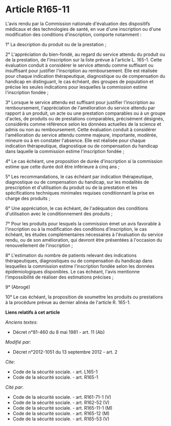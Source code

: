 # Article R165-11

L'avis rendu par la Commission nationale d'évaluation des dispositifs médicaux et des technologies de santé, en vue d'une
inscription ou d'une modification des conditions d'inscription, comporte notamment : 

1° La description du produit ou de la prestation ; 

2° L'appréciation du bien-fondé, au regard du service attendu du produit ou de la prestation, de l'inscription sur la liste
prévue à l'article L. 165-1. Cette évaluation conduit à considérer le service attendu comme suffisant ou insuffisant pour
justifier l'inscription au remboursement. Elle est réalisée pour chaque indication thérapeutique, diagnostique ou de
compensation du handicap en distinguant, le cas échéant, des groupes de population et précise les seules indications pour
lesquelles la commission estime l'inscription fondée ; 

3° Lorsque le service attendu est suffisant pour justifier l'inscription au remboursement, l'appréciation de l'amélioration
du service attendu par rapport à un produit, un acte ou une prestation comparables ou à un groupe d'actes, de produits ou de
prestations comparables, précisément désignés, considérés comme référence selon les données actuelles de la science et admis
ou non au remboursement. Cette évaluation conduit à considérer l'amélioration du service attendu comme majeure, importante,
modérée, mineure ou à en constater l'absence. Elle est réalisée pour chaque indication thérapeutique, diagnostique ou de
compensation du handicap dans laquelle la commission estime l'inscription fondée ; 

4° Le cas échéant, une proposition de durée d'inscription si la commission estime que cette durée doit être inférieure à cinq
ans ; 

5° Les recommandations, le cas échéant par indication thérapeutique, diagnostique ou de compensation du handicap, sur les
modalités de prescription et d'utilisation du produit ou de la prestation et les spécifications techniques minimales requises
conditionnant la prise en charge des produits ; 

6° Une appréciation, le cas échéant, de l'adéquation des conditions d'utilisation avec le conditionnement des produits ; 

7° Pour les produits pour lesquels la commission émet un avis favorable à l'inscription ou à la modification des conditions
d'inscription, le cas échéant, les études complémentaires nécessaires à l'évaluation du service rendu, ou de son
amélioration, qui devront être présentées à l'occasion du renouvellement de l'inscription ; 

8° L'estimation du nombre de patients relevant des indications thérapeutiques, diagnostiques ou de compensation du handicap
dans lesquelles la commission estime l'inscription fondée selon les données épidémiologiques disponibles. Le cas échéant,
l'avis mentionne l'impossibilité de réaliser des estimations précises ; 

9° (Abrogé)

10° Le cas échéant, la proposition de soumettre les produits ou prestations à la procédure prévue au dernier alinéa de
l'article R. 165-1.

**Liens relatifs à cet article**

_Anciens textes_:

  - Décret n°81-460 du 8 mai 1981 - art. 11 (Ab)

_Modifié par_:

  - Décret n°2012-1051 du 13 septembre 2012 - art. 2

_Cite_:

  - Code de la sécurité sociale. - art. L165-1
  - Code de la sécurité sociale. - art. R165-1

_Cité par_:

  - Code de la sécurité sociale. - art. R161-71-1 (V)
  - Code de la sécurité sociale. - art. R162-52 (V)
  - Code de la sécurité sociale. - art. R165-11-1 (M)
  - Code de la sécurité sociale. - art. R165-12 (M)
  - Code de la sécurité sociale. - art. R165-53 (V)
